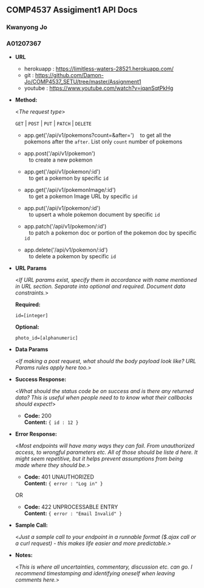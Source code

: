**COMP4537 Assigiment1 API Docs**
----
  <h3>Kwanyong Jo </h3>
  <h3>A01207367</h3>

* **URL**

  + herokuapp : https://limitless-waters-28521.herokuapp.com/
  * git : https://github.com/Damon-Jo/COMP4537_SETU/tree/master/Assignment1
  * youtube : https://www.youtube.com/watch?v=jqanSqtPkHg

* **Method:**
  
  <_The request type_>

  `GET` | `POST` | `PUT` | `PATCH` | `DELETE`

   + app.get('/api/v1/pokemons?count=<number>&after=<number>')
&nbsp;&nbsp; to get all the pokemons after the `after`. List only `count` number of pokemons


   * app.post('/api/v1/pokemon')<br>
&nbsp;&nbsp; to create a new pokemon

   * app.get('/api/v1/pokemon/:id')<br>
&nbsp;&nbsp; to get a pokemon by specific `id`

   * app.get('/api/v1/pokemonImage/:id')<br>
&nbsp;&nbsp; to get a pokemon Image URL by specific `id`
   
   * app.put('/api/v1/pokemon/:id')<br>
&nbsp;&nbsp; to upsert a whole pokemon document by specific `id`

   * app.patch('/api/v1/pokemon/:id')<br>
&nbsp;&nbsp; to patch a pokemon doc or portion of the pokemon doc by specific `id`   

   * app.delete('/api/v1/pokemon/:id')<br>
&nbsp;&nbsp; to delete a pokemon by specific `id`




*  **URL Params**

   <_If URL params exist, specify them in accordance with name mentioned in URL section. Separate into optional and required. Document data constraints._> 

   **Required:**
 
   `id=[integer]`

   **Optional:**
 
   `photo_id=[alphanumeric]`

* **Data Params**

  <_If making a post request, what should the body payload look like? URL Params rules apply here too._>

* **Success Response:**
  
  <_What should the status code be on success and is there any returned data? This is useful when people need to to know what their callbacks should expect!_>

  * **Code:** 200 <br />
    **Content:** `{ id : 12 }`
 
* **Error Response:**

  <_Most endpoints will have many ways they can fail. From unauthorized access, to wrongful parameters etc. All of those should be liste d here. It might seem repetitive, but it helps prevent assumptions from being made where they should be._>

  * **Code:** 401 UNAUTHORIZED <br />
    **Content:** `{ error : "Log in" }`

  OR

  * **Code:** 422 UNPROCESSABLE ENTRY <br />
    **Content:** `{ error : "Email Invalid" }`

* **Sample Call:**

  <_Just a sample call to your endpoint in a runnable format ($.ajax call or a curl request) - this makes life easier and more predictable._> 

* **Notes:**

  <_This is where all uncertainties, commentary, discussion etc. can go. I recommend timestamping and identifying oneself when leaving comments here._> 